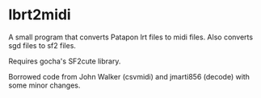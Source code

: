 # lbrt2midi
A small program that converts Patapon lrt files to midi files. Also converts sgd files to sf2 files.

Requires gocha's SF2cute library.

Borrowed code from John Walker (csvmidi) and jmarti856 (decode) with some minor changes.

